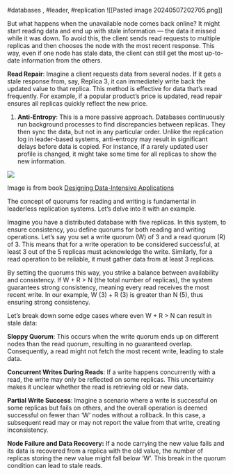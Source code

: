 #databases , #leader, #replication
![[Pasted image 20240507202705.png]]

But what happens when the unavailable node comes back online? It might start reading data and end up with stale information — the data it missed while it was down. To avoid this, the client sends read requests to multiple replicas and then chooses the node with the most recent response. This way, even if one node has stale data, the client can still get the most up-to-date information from the others.

**Read Repair**: Imagine a client requests data from several nodes. If it gets a stale response from, say, Replica 3, it can immediately write back the updated value to that replica. This method is effective for data that’s read frequently. For example, if a popular product’s price is updated, read repair ensures all replicas quickly reflect the new price.

1. **Anti-Entropy**: This is a more passive approach. Databases continuously run background processes to find discrepancies between replicas. They then sync the data, but not in any particular order. Unlike the replication log in leader-based systems, anti-entropy may result in significant delays before data is copied. For instance, if a rarely updated user profile is changed, it might take some time for all replicas to show the new information.

![](https://miro.medium.com/v2/resize:fit:1400/0*yHeorsXdTD1wHRjJ)

Image is from book [Designing Data-Intensive Applications](https://www.amazon.com/Designing-Data-Intensive-Applications-Reliable-Maintainable/dp/B08VL1BLHB/ref=sr_1_1?hvadid=557505114617&hvdev=c&hvlocphy=9009667&hvnetw=g&hvqmt=e&hvrand=15202424186466237583&hvtargid=kwd-831955295897&hydadcr=24391_13517605&keywords=design+data-intensive+application&qid=1705674093&sr=8-1)

The concept of quorums for reading and writing is fundamental in leaderless replication systems. Let’s delve into it with an example.

Imagine you have a distributed database with five replicas. In this system, to ensure consistency, you define quorums for both reading and writing operations. Let’s say you set a write quorum (W) of 3 and a read quorum (R) of 3. This means that for a write operation to be considered successful, at least 3 out of the 5 replicas must acknowledge the write. Similarly, for a read operation to be reliable, it must gather data from at least 3 replicas.

By setting the quorums this way, you strike a balance between availability and consistency. If W + R > N (the total number of replicas), the system guarantees strong consistency, meaning every read receives the most recent write. In our example, W (3) + R (3) is greater than N (5), thus ensuring strong consistency.

Let’s break down some edge cases where even W + R > N can result in stale data:

**Sloppy Quorum**: This occurs when the write quorum ends up on different nodes than the read quorum, resulting in no guaranteed overlap. Consequently, a read might not fetch the most recent write, leading to stale data.

**Concurrent Writes During Reads**: If a write happens concurrently with a read, the write may only be reflected on some replicas. This uncertainty makes it unclear whether the read is retrieving old or new data.

**Partial Write Success**: Imagine a scenario where a write is successful on some replicas but fails on others, and the overall operation is deemed successful on fewer than ‘W’ nodes without a rollback. In this case, a subsequent read may or may not report the value from that write, creating inconsistency.

**Node Failure and Data Recovery:** If a node carrying the new value fails and its data is recovered from a replica with the old value, the number of replicas storing the new value might fall below ‘W’. This break in the quorum condition can lead to stale reads.